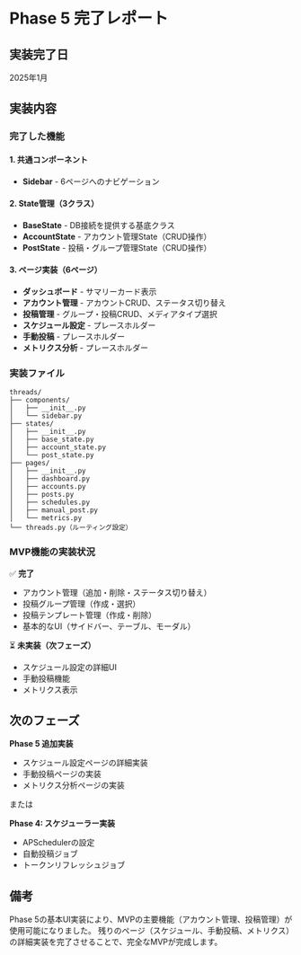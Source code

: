 # Phase 5 完了レポート

## 実装完了日
2025年1月

## 実装内容

### 完了した機能

#### 1. 共通コンポーネント
- **Sidebar** - 6ページへのナビゲーション

#### 2. State管理（3クラス）
- **BaseState** - DB接続を提供する基底クラス
- **AccountState** - アカウント管理State（CRUD操作）
- **PostState** - 投稿・グループ管理State（CRUD操作）

#### 3. ページ実装（6ページ）
- **ダッシュボード** - サマリーカード表示
- **アカウント管理** - アカウントCRUD、ステータス切り替え
- **投稿管理** - グループ・投稿CRUD、メディアタイプ選択
- **スケジュール設定** - プレースホルダー
- **手動投稿** - プレースホルダー
- **メトリクス分析** - プレースホルダー

### 実装ファイル

```
threads/
├── components/
│   ├── __init__.py
│   └── sidebar.py
├── states/
│   ├── __init__.py
│   ├── base_state.py
│   ├── account_state.py
│   └── post_state.py
├── pages/
│   ├── __init__.py
│   ├── dashboard.py
│   ├── accounts.py
│   ├── posts.py
│   ├── schedules.py
│   ├── manual_post.py
│   └── metrics.py
└── threads.py（ルーティング設定）
```

### MVP機能の実装状況

✅ **完了**
- アカウント管理（追加・削除・ステータス切り替え）
- 投稿グループ管理（作成・選択）
- 投稿テンプレート管理（作成・削除）
- 基本的なUI（サイドバー、テーブル、モーダル）

⏳ **未実装（次フェーズ）**
- スケジュール設定の詳細UI
- 手動投稿機能
- メトリクス表示

## 次のフェーズ

**Phase 5 追加実装**
- スケジュール設定ページの詳細実装
- 手動投稿ページの実装
- メトリクス分析ページの実装

または

**Phase 4: スケジューラー実装**
- APSchedulerの設定
- 自動投稿ジョブ
- トークンリフレッシュジョブ

## 備考

Phase 5の基本UI実装により、MVPの主要機能（アカウント管理、投稿管理）が使用可能になりました。
残りのページ（スケジュール、手動投稿、メトリクス）の詳細実装を完了させることで、完全なMVPが完成します。
